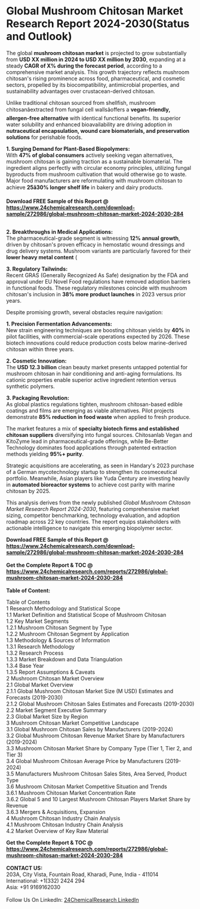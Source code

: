 <h1>Global Mushroom Chitosan Market Research Report 2024-2030(Status and Outlook)</h1><p>The global <strong>mushroom chitosan market</strong> is projected to grow substantially from <strong>USD XX million in 2024 to USD XX million by 2030</strong>, expanding at a steady <strong>CAGR of X% during the forecast period</strong>, according to a comprehensive market analysis. This growth trajectory reflects mushroom chitosan's rising prominence across food, pharmaceutical, and cosmetic sectors, propelled by its biocompatibility, antimicrobial properties, and sustainability advantages over crustacean-derived chitosan.</p><p>Unlike traditional chitosan sourced from shellfish, mushroom chitosanâextracted from fungal cell wallsâoffers a <strong>vegan-friendly, allergen-free alternative</strong> with identical functional benefits. Its superior water solubility and enhanced bioavailability are driving adoption in <strong>nutraceutical encapsulation, wound care biomaterials, and preservation solutions</strong> for perishable foods.</p><p><strong>1. Surging Demand for Plant-Based Biopolymers:</strong><br>
With <strong>47% of global consumers</strong> actively seeking vegan alternatives, mushroom chitosan is gaining traction as a sustainable biomaterial. The ingredient aligns perfectly with circular economy principles, utilizing fungal byproducts from mushroom cultivation that would otherwise go to waste. Major food manufacturers are reformulating with mushroom chitosan to achieve <strong>25â30% longer shelf life</strong> in bakery and dairy products.</p><div><b>Download FREE Sample of this Report @ 
            <a href="https://www.24chemicalresearch.com/download-sample/272986/global-mushroom-chitosan-market-2024-2030-284">
            https://www.24chemicalresearch.com/download-sample/272986/global-mushroom-chitosan-market-2024-2030-284</a></b></div><br><p><strong>2. Breakthroughs in Medical Applications:</strong><br>
The pharmaceutical-grade segment is witnessing <strong>12% annual growth</strong>, driven by chitosan's proven efficacy in hemostatic wound dressings and drug delivery systems. Mushroom variants are particularly favored for their <strong>lower heavy metal content</strong> (

</p><p><strong>3. Regulatory Tailwinds:</strong><br>
Recent GRAS (Generally Recognized As Safe) designation by the FDA and approval under EU Novel Food regulations have removed adoption barriers in functional foods. These regulatory milestones coincide with mushroom chitosan's inclusion in <strong>38% more product launches</strong> in 2023 versus prior years.</p><p>Despite promising growth, several obstacles require navigation:</p><p><strong>1. Precision Fermentation Advancements:</strong><br>
New strain engineering techniques are boosting chitosan yields by <strong>40%</strong> in pilot facilities, with commercial-scale operations expected by 2026. These biotech innovations could reduce production costs below marine-derived chitosan within three years.</p><p><strong>2. Cosmetic Innovation:</strong><br>
The <strong>USD 12.3 billion</strong> clean beauty market presents untapped potential for mushroom chitosan in hair conditioning and anti-aging formulations. Its cationic properties enable superior active ingredient retention versus synthetic polymers.</p><p><strong>3. Packaging Revolution:</strong><br>
As global plastics regulations tighten, mushroom chitosan-based edible coatings and films are emerging as viable alternatives. Pilot projects demonstrate <strong>85% reduction in food waste</strong> when applied to fresh produce.</p><p>The market features a mix of <strong>specialty biotech firms and established chitosan suppliers</strong> diversifying into fungal sources. Chitosanlab Vegan and KitoZyme lead in pharmaceutical-grade offerings, while Be-Better Technology dominates food applications through patented extraction methods yielding <strong>95%+ purity</strong>.</p><p>Strategic acquisitions are accelerating, as seen in Handary's 2023 purchase of a German mycotechnology startup to strengthen its cosmeceutical portfolio. Meanwhile, Asian players like Yuda Century are investing heavily in <strong>automated bioreactor systems</strong> to achieve cost parity with marine chitosan by 2025.</p><p>This analysis derives from the newly published <em>Global Mushroom Chitosan Market Research Report 2024-2030</em>, featuring comprehensive market sizing, competitor benchmarking, technology evaluation, and adoption roadmap across 22 key countries. The report equips stakeholders with actionable intelligence to navigate this emerging biopolymer sector.</p><div><b>Download FREE Sample of this Report @ 
            <a href="https://www.24chemicalresearch.com/download-sample/272986/global-mushroom-chitosan-market-2024-2030-284">
            https://www.24chemicalresearch.com/download-sample/272986/global-mushroom-chitosan-market-2024-2030-284</a></b></div><br><div><b>Get the Complete Report & TOC @ 
            <a href="https://www.24chemicalresearch.com/reports/272986/global-mushroom-chitosan-market-2024-2030-284">
            https://www.24chemicalresearch.com/reports/272986/global-mushroom-chitosan-market-2024-2030-284</a></b></div><br>
            <b>Table of Content:</b><p>Table of Contents<br />
1 Research Methodology and Statistical Scope<br />
1.1 Market Definition and Statistical Scope of Mushroom Chitosan<br />
1.2 Key Market Segments<br />
1.2.1 Mushroom Chitosan Segment by Type<br />
1.2.2 Mushroom Chitosan Segment by Application<br />
1.3 Methodology & Sources of Information<br />
1.3.1 Research Methodology<br />
1.3.2 Research Process<br />
1.3.3 Market Breakdown and Data Triangulation<br />
1.3.4 Base Year<br />
1.3.5 Report Assumptions & Caveats<br />
2 Mushroom Chitosan Market Overview<br />
2.1 Global Market Overview<br />
2.1.1 Global Mushroom Chitosan Market Size (M USD) Estimates and Forecasts (2019-2030)<br />
2.1.2 Global Mushroom Chitosan Sales Estimates and Forecasts (2019-2030)<br />
2.2 Market Segment Executive Summary<br />
2.3 Global Market Size by Region<br />
3 Mushroom Chitosan Market Competitive Landscape<br />
3.1 Global Mushroom Chitosan Sales by Manufacturers (2019-2024)<br />
3.2 Global Mushroom Chitosan Revenue Market Share by Manufacturers (2019-2024)<br />
3.3 Mushroom Chitosan Market Share by Company Type (Tier 1, Tier 2, and Tier 3)<br />
3.4 Global Mushroom Chitosan Average Price by Manufacturers (2019-2024)<br />
3.5 Manufacturers Mushroom Chitosan Sales Sites, Area Served, Product Type<br />
3.6 Mushroom Chitosan Market Competitive Situation and Trends<br />
3.6.1 Mushroom Chitosan Market Concentration Rate<br />
3.6.2 Global 5 and 10 Largest Mushroom Chitosan Players Market Share by Revenue<br />
3.6.3 Mergers & Acquisitions, Expansion<br />
4 Mushroom Chitosan Industry Chain Analysis<br />
4.1 Mushroom Chitosan Industry Chain Analysis<br />
4.2 Market Overview of Key Raw Material</p><div><b>Get the Complete Report & TOC @ 
            <a href="https://www.24chemicalresearch.com/reports/272986/global-mushroom-chitosan-market-2024-2030-284">
            https://www.24chemicalresearch.com/reports/272986/global-mushroom-chitosan-market-2024-2030-284</a></b></div><br><b>CONTACT US:</b><br>
            203A, City Vista, Fountain Road, Kharadi, Pune, India - 411014<br>
            International: +1(332) 2424 294<br>
            Asia: +91 9169162030 <br><br>
            Follow Us On LinkedIn: <a href="https://www.linkedin.com/company/24chemicalresearch/">24ChemicalResearch LinkedIn</a>